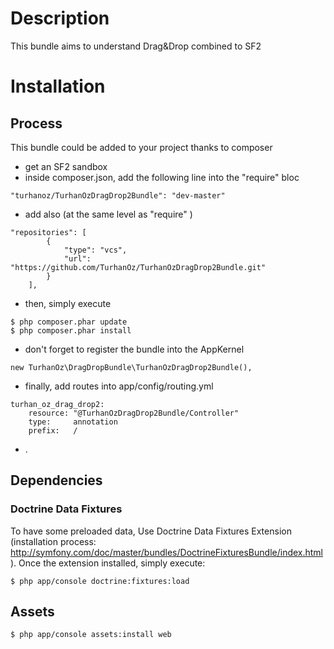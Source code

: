 # Description
This bundle aims to understand Drag&Drop combined to SF2

# Installation
## Process
This bundle could be added to your project thanks to composer
- get an SF2 sandbox
- inside composer.json, add the following line into the "require" bloc

```
"turhanoz/TurhanOzDragDrop2Bundle": "dev-master"
```

- add also (at the same level as "require" )
```
"repositories": [
        {
            "type": "vcs",
            "url":  "https://github.com/TurhanOz/TurhanOzDragDrop2Bundle.git"
        }
    ],
```

- then, simply execute
``` 
$ php composer.phar update
$ php composer.phar install
```

- don't forget to register the bundle into the AppKernel
```
new TurhanOz\DragDropBundle\TurhanOzDragDrop2Bundle(),
```

- finally, add routes into app/config/routing.yml
```
turhan_oz_drag_drop2:
    resource: "@TurhanOzDragDrop2Bundle/Controller"
    type:     annotation
    prefix:   /
```
- .

## Dependencies
### Doctrine Data Fixtures
To have some preloaded data, Use Doctrine Data Fixtures Extension (installation process: http://symfony.com/doc/master/bundles/DoctrineFixturesBundle/index.html).
Once the extension installed, simply execute:
```
$ php app/console doctrine:fixtures:load
```
## Assets
```
$ php app/console assets:install web
```
